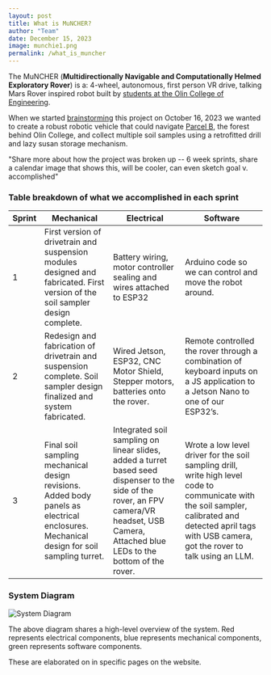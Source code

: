 ```yaml
---
layout: post
title: What is MuNCHER?
author: "Team"
date: December 15, 2023
image: munchie1.png
permalink: /what_is_muncher
---
```


The MuNCHER (**Multidirectionally Navigable and Computationally Helmed Exploratory Rover**) is a: 4-wheel, autonomous, first person VR drive, talking Mars Rover inspired robot built by [students at the Olin College of Engineering]().

When we started [brainstorming]() this project on October 16, 2023 we wanted to create a robust robotic vehicle that could navigate [Parcel B](), the forest behind Olin College, and collect multiple soil samples using a retrofitted drill and lazy susan storage mechanism. 


"Share more about how the project was broken up -- 6 week sprints, share a calendar image that shows this, will be cooler, can even sketch goal v. accomplished"


### Table breakdown of what we accomplished in each sprint

| Sprint | Mechanical                                        | Electrical                                         | Software                                                                                          |
|--------|---------------------------------------------------|----------------------------------------------------|---------------------------------------------------------------------------------------------------|
| 1      | First version of drivetrain and suspension modules designed and fabricated. First version of the soil sampler design complete. | Battery wiring, motor controller sealing and wires attached to ESP32 | Arduino code so we can control and move the robot around.                                        |
| 2      | Redesign and fabrication of drivetrain and suspension complete. Soil sampler design finalized and system fabricated. | Wired Jetson, ESP32, CNC Motor Shield, Stepper motors, batteries onto the rover. | Remote controlled the rover through a combination of keyboard inputs on a JS application to a Jetson Nano to one of our ESP32’s. |
| 3      | Final soil sampling mechanical design revisions. Added body panels as electrical enclosures. Mechanical design for soil sampling turret. | Integrated soil sampling on linear slides, added a turret based seed dispenser to the side of the rover, an FPV camera/VR headset, USB Camera, Attached blue LEDs to the bottom of the rover. | Wrote a low level driver for the soil sampling drill, write high level code to communicate with the soil sampler, calibrated and detected april tags with USB camera, got the rover to talk using an LLM. |

### System Diagram
![System Diagram](https://zaynpatel.github.io/the_muncher//assets/img/SysArch.png)

The above diagram shares a high-level overview of the system. Red represents electrical components, blue represents mechanical components, green represents software components. 

These are elaborated on in specific pages on the website. 